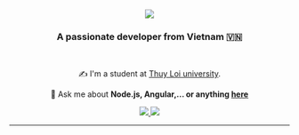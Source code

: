 <h1 align="center">
    <img src="https://readme-typing-svg.herokuapp.com/?font=Righteous&size=35&center=true&vCenter=true&width=500&height=70&duration=4000&lines=Hi+There!+👋;+I'm+Thanh+Quang!;" />
</h1>

<h3 align="center">A passionate developer from Vietnam 🇻🇳</h3>

<br/>

<div align="center">

 
✍ I'm a student at [Thuy Loi university](https://tlus.edu.vn/).

💬 Ask me about **Node.js, Angular,... or anything [here](https://www.facebook.com/nguyenthanh.quang.dz)**


 </div>
 
<div align="center"> 
  <a href="mailto:quang0706r@gmail.com">
    <img src="https://img.shields.io/badge/Gmail-333333?style=for-the-badge&logo=gmail&logoColor=red" />
  </a>
  <a href="https://www.linkedin.com/in/nguy%E1%BB%85n-th%C3%A0nh-quang-a15713298/" target="_blank">
    <img src="https://img.shields.io/badge/LinkedIn-0077B5?style=for-the-badge&logo=linkedin&logoColor=white" target="_blank" />
  </a>
</div>

 <hr/>

 
